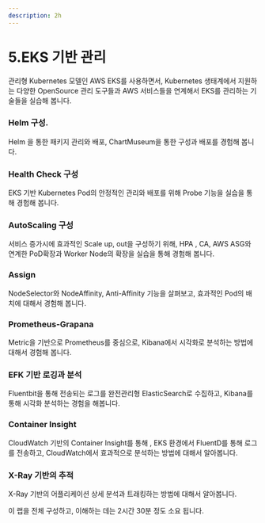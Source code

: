 ```yaml
---
description: 2h
---
```


# 5.EKS 기반 관리

관리형 Kubernetes 모델인 AWS EKS를 사용하면서, Kubernetes 생태계에서 지원하는 다양한 OpenSource 관리 도구들과 AWS 서비스들을 연계해서 EKS를 관리하는 기술들을 실습해 봅니다.

### Helm 구성.

Helm 을 통한 패키지 관리와 배포, ChartMuseum을 통한 구성과 배포를 경험해 봅니다.

### Health Check 구성

EKS 기반 Kubernetes Pod의 안정적인 관리와 배포를 위해 Probe 기능을 실습을 통해 경험해 봅니다.

### AutoScaling 구성

서비스 증가시에 효과적인 Scale up, out을 구성하기 위해, HPA , CA, AWS ASG와 연계한 PoD확장과 Worker Node의 확장을 실습을 통해 경험해 봅니다.

### Assign

NodeSelector와 NodeAffinity, Anti-Affinity 기능을 살펴보고, 효과적인 Pod의 배치에 대해서 경험해 봅니다.

### Prometheus-Grapana

Metric을 기반으로 Prometheus를 중심으로, Kibana에서 시각화로 분석하는 방법에 대해서 경험해 봅니다.

### EFK 기반 로깅과 분석

Fluentbit을 통해 전송되는 로그를 완전관리형 ElasticSearch로 수집하고, Kibana를 통해 시각화 분석하는 경험을 해봅니다.

### Container Insight

CloudWatch 기반의 Container Insight를 통해 , EKS 환경에서 FluentD를 통해 로그를 전송하고, CloudWatch에서 효과적으로 분석하는 방법에 대해서 알아봅니다.

### X-Ray 기반의 추적

X-Ray 기반의 어플리케이션 상세 분석과 트래킹하는 방법에 대해서 알아봅니다.

이 랩을 전체 구성하고, 이해하는 데는 2시간 30분 정도 소요 됩니다. 

